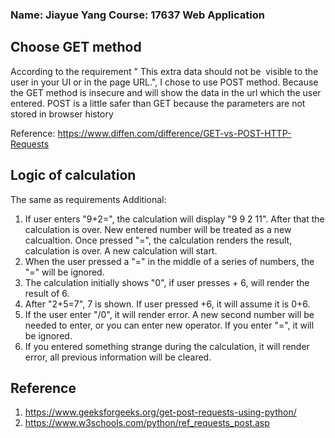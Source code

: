 ### Name: Jiayue Yang   Course: 17637 Web Application

## Choose GET method
According to the requirement " This extra data should not be  visible to the user in your UI or in the page URL.", I chose to use POST method.
Because the GET method is insecure and will show the data in the url which the user entered.
POST is a little safer than GET because the parameters are not stored in browser history

Reference: https://www.diffen.com/difference/GET-vs-POST-HTTP-Requests

## Logic of calculation
The same as requirements
Additional:
1. If user enters "9+2=", the calculation will display "9 9 2 11". After that the calculation is over. New entered number will be treated as a new calcualtion. Once pressed "=", the calculation renders the result, calculation is over. A new calculation will start.
2. When the user pressed a "=" in the middle of a series of numbers, the "=" will be ignored.
3. The calculation initially shows "0", if user presses + 6, will render the result of 6.
4. After "2+5=7", 7 is shown. If user pressed +6, it will assume it is 0+6.
5. If the user enter "/0", it will render error. A new second number will be needed to enter, or you can enter new operator. If you enter "=", it will be ignored.
6. If you entered something strange during the calculation, it will render error, all previous information will be cleared. 

## Reference
1. https://www.geeksforgeeks.org/get-post-requests-using-python/
2. https://www.w3schools.com/python/ref_requests_post.asp

